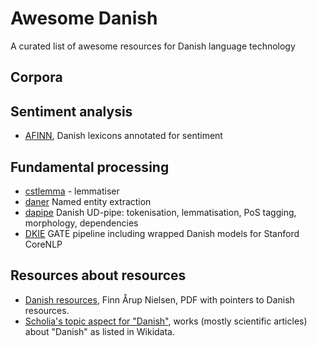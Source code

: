 # Awesome Danish
A curated list of awesome resources for Danish language technology

## Corpora

## Sentiment analysis
- [AFINN](https://github.com/fnielsen/afinn/tree/master/afinn/data), Danish lexicons annotated for sentiment  

## Fundamental processing
- [cstlemma](https://github.com/kuhumcst/cstlemma) - lemmatiser
- [daner](https://github.com/ITUnlp/daner) Named entity extraction
- [dapipe](https://github.com/ITUnlp/dapipe) Danish UD-pipe: tokenisation, lemmatisation, PoS tagging, morphology, dependencies
- [DKIE](https://gate.ac.uk/sale/tao/splitch15.html#sec:misc-creole:language-plugins:danish) GATE pipeline including wrapped Danish models for Stanford CoreNLP

## Resources about resources
- [Danish resources](http://www2.imm.dtu.dk/pubdb/views/edoc_download.php/6956/pdf/imm6956.pdf), Finn Årup Nielsen, PDF with pointers to Danish resources.
- [Scholia's topic aspect for "Danish"](https://tools.wmflabs.org/scholia/topic/Q9035), works (mostly scientific articles) about "Danish" as listed in Wikidata.
